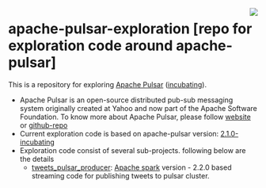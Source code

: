 [<img src="https://github.com/abhioncbr/apache-pulsar-exploration raw/master/pulsar.png" align="right">](https://pulsar.incubator.apache.org/en/)
# apache-pulsar-exploration [repo for exploration code around apache-pulsar]
This is a repository for exploring [Apache Pulsar](https://pulsar.incubator.apache.org/) ([incubating](https://pulsar.incubator.apache.org/)).

* Apache Pulsar is an open-source distributed pub-sub messaging system originally created at Yahoo and now part of the Apache Software Foundation. To know more about Apache Pulsar, please follow [website](https://pulsar.incubator.apache.org/) or [github-repo](https://github.com/apache/incubator-pulsar)
* Current exploration code is based on apache-pulsar version: [2.1.0-incubating](https://pulsar.incubator.apache.org/en/versions/)
* Exploration code consist of several sub-projects. following below are the details 
  * [tweets_pulsar_producer](https://github.com/abhioncbr/apache-pulsar-exploration/tree/master/tweets_pulsar_producer): [Apache spark](https://spark.apache.org/) version - 2.2.0 based streaming code for publishing tweets to pulsar cluster. 
